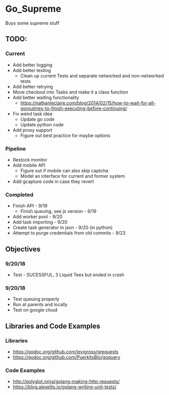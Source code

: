 # Go_Supreme
Buys some supreme stuff

## TODO:
### Current
* Add better logging
* Add better testing
  * Clean up current Tests and separate networked and non-networked tests
* Add better retrying
* Move checkout into Tasks and make it a class function
* Add better waiting functionality
  * https://nathanleclaire.com/blog/2014/02/15/how-to-wait-for-all-goroutines-to-finish-executing-before-continuing/
* Fix weird task idea
  * Update go code
  * Update python code
* Add proxy support
  * Figure out best practice for maybe options

### Pipeline
* Restock monitor
* Add mobile API
  * Figure out if mobile can also skip captcha
  * Model an interface for current and former system
* Add gcapture code in case they revert

### Completed
* Finish API - 9/19
  * Finish queuing, see js version - 9/19
* Add worker pool - 9/20
* Add task importing - 9/20
* Create task generator in json - 9/20 (in python)
* Attempt to purge credentials from old commits - 9/23

## Objectives

### 9/20/18
* Test - SUCESSFUL, 3 Liquid Tees but ended in crash

### 9/20/18
* Test queuing properly
* Run at parents and locally
* Test on google cloud

## Libraries and Code Examples

### Libraries
* https://godoc.org/github.com/levigross/grequests
* https://godoc.org/github.com/PuerkitoBio/goquery

### Code Examples
* http://polyglot.ninja/golang-making-http-requests/
* https://blog.alexellis.io/golang-writing-unit-tests/